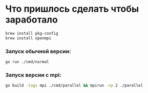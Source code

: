 # Что пришлось сделать чтобы заработало

```bash
brew install pkg-config
brew install openmpi
```

### Запуск обычной версии:
```bash
go run ./cmd/normal
```

### Запуск версии с mpi:
```bash
go build -tags mpi ./cmd/parallel && mpirun -np 2 ./parallel
```